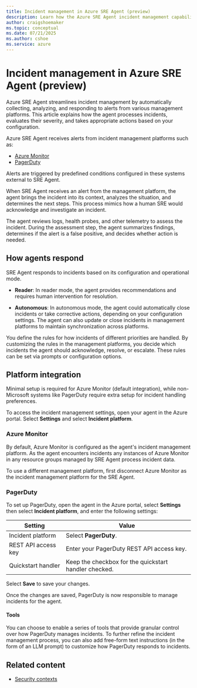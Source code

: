 ```yaml
---
title: Incident management in Azure SRE Agent (preview)
description: Learn how the Azure SRE Agent incident management capabilities help reduce manual intervention and accelerate resolution times for your Azure resources.
author: craigshoemaker
ms.topic: conceptual
ms.date: 07/21/2025
ms.author: cshoe
ms.service: azure
---
```


# Incident management in Azure SRE Agent (preview)

Azure SRE Agent streamlines incident management by automatically collecting, analyzing, and responding to alerts from various management platforms. This article explains how the agent processes incidents, evaluates their severity, and takes appropriate actions based on your configuration.

Azure SRE Agent receives alerts from incident management platforms such as:

* [Azure Monitor](/azure/azure-monitor/fundamentals/overview)
* [PagerDuty](https://www.pagerduty.com/)

Alerts are triggered by predefined conditions configured in these systems external to SRE Agent.

When SRE Agent receives an alert from the management platform, the agent brings the incident into its context, analyzes the situation, and determines the next steps. This process mimics how a human SRE would acknowledge and investigate an incident.

The agent reviews logs, health probes, and other telemetry to assess the incident. During the assessment step, the agent summarizes findings, determines if the alert is a false positive, and decides whether action is needed.

## How agents respond

SRE Agent responds to incidents based on its configuration and operational mode.

* **Reader**: In reader mode, the agent provides recommendations and requires human intervention for resolution.

* **Autonomous**: In autonomous mode, the agent could automatically close incidents or take corrective actions, depending on your configuration settings. The agent can also update or close incidents in management platforms to maintain synchronization across platforms.

You define the rules for how incidents of different priorities are handled. By customizing the rules in the management platforms, you decide which incidents the agent should acknowledge, resolve, or escalate. These rules can be set via prompts or configuration options.

## Platform integration

Minimal setup is required for Azure Monitor (default integration), while non-Microsoft systems like PagerDuty require extra setup for incident handling preferences.

To access the incident management settings, open your agent in the Azure portal. Select **Settings** and select **Incident platform**.

### Azure Monitor

By default, Azure Monitor is configured as the agent's incident management platform. As the agent encounters incidents any instances of Azure Monitor in any resource groups managed by SRE Agent process incident data.

To use a different management platform, first disconnect Azure Monitor as the incident management platform for the SRE Agent.

### PagerDuty

To set up PagerDuty, open the agent in the Azure portal, select **Settings** then select **Incident platform**, and enter the following settings:

| Setting | Value |
|---|---|
| Incident platform | Select **PagerDuty**. |
| REST API access key | Enter your PagerDuty REST API access key. |
| Quickstart handler | Keep the checkbox for the quickstart handler checked. |

Select **Save** to save your changes.

Once the changes are saved, PagerDuty is now responsible to manage incidents for the agent.

#### Tools

You can choose to enable a series of tools that provide granular control over how PagerDuty manages incidents. To further refine the incident management process, you can also add free-form text instructions (in the form of an LLM prompt) to customize how PagerDuty responds to incidents.

## Related content

* [Security contexts](./security-context.md)
